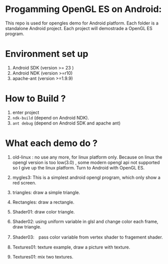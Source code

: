 
# Progamming OpenGL ES  on  Android:

This repo is used for opengles demo for Android platform. Each folder is a standalone Android project. Each project will demostrade a OpenGL ES program. 


# Environment set up 
1. Android SDK (version >= 23  )
2. Android NDK (version >=r10) 
3. apache-ant (version >=1.9.9)

# How to Build ? 
1. enter project 
2. `ndk-build` (depend on Android NDK).
3. `ant debug` (depend on Android SDK and apache ant) 

# What each demo do ?

1. old-linux : no use any more, for linux platform only. Because on linux the opengl version is too low(3.0) , some modern opengl api not supported so I give up the linux platform. Turn to Android with OpenGL ES. 

2. mygles3: This is a simplest android opengl program, which only show a red screen. 

3. triangles:  draw a simple triangle. 

4. Rectangles:  draw a rectangle.

5. Shader01:  draw color triangle.

6. Shader02: using uniform variable in glsl and change color each frame, draw triangle.

7. Shader03:　pass color variable from vertex shader to fragement shader. 

8. Textures01: texture example, draw a picture with texture.

9. Textures01: mix two textures.



